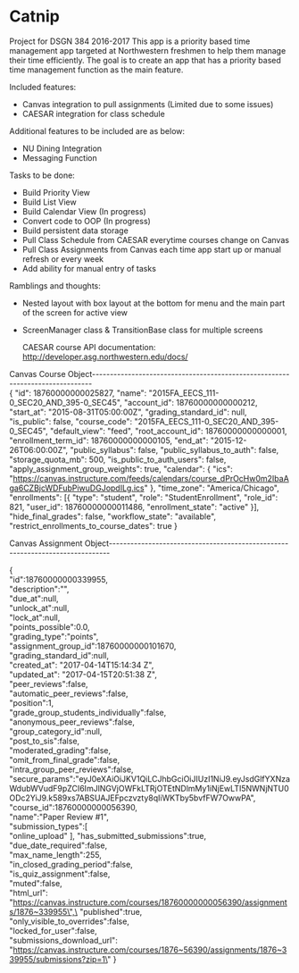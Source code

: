 # Catnip
Project for DSGN 384 2016-2017
This app is a priority based time management app targeted at Northwestern freshmen to help them manage their time efficiently.
The goal is to create an app that has a priority based time management function as the main feature.

Included features:
  - Canvas integration to pull assignments (Limited due to some issues)
  - CAESAR integration for class schedule

Additional features to be included are as below:
  - NU Dining Integration
  - Messaging Function

Tasks to be done:
  - Build Priority View
  - Build List View
  - Build Calendar View (In progress)
  - Convert code to OOP (In progress)
  - Build persistent data storage
  - Pull Class Schedule from CAESAR everytime courses change on Canvas
  - Pull Class Assignments from Canvas each time app start up or manual refresh or every week
  - Add ability for manual entry of tasks
  
  
Ramblings and thoughts:
- Nested layout with box layout at the bottom for menu and the main part of the screen for active view
- ScreenManager class & TransitionBase class for multiple screens
  
  
  CAESAR course API documentation: http://developer.asg.northwestern.edu/docs/

Canvas Course Object------------------------------------------------------------------------------    
 {
	"id": 18760000000025827,
	"name": "2015FA_EECS_111-0_SEC20_AND_395-0_SEC45",
	"account_id": 18760000000000212,
	"start_at": "2015-08-31T05:00:00Z",
	"grading_standard_id": null,
	"is_public": false,
	"course_code": "2015FA_EECS_111-0_SEC20_AND_395-0_SEC45",
	"default_view": "feed",
	"root_account_id": 18760000000000001,
	"enrollment_term_id": 18760000000000105,
	"end_at": "2015-12-26T06:00:00Z",
	"public_syllabus": false,
	"public_syllabus_to_auth": false,
	"storage_quota_mb": 500,
	"is_public_to_auth_users": false,
	"apply_assignment_group_weights": true,
	"calendar": {
		"ics": "https://canvas.instructure.com/feeds/calendars/course_dPrOcHw0m2IbaAga6CZBjcWDFubPiwuDGJopdILg.ics"
	},
	"time_zone": "America/Chicago",
	"enrollments": [{
		"type": "student",
		"role": "StudentEnrollment",
		"role_id": 821,
		"user_id": 18760000000011486,
		"enrollment_state": "active"
	}],
	"hide_final_grades": false,
	"workflow_state": "available",
	"restrict_enrollments_to_course_dates": true
}

Canvas Assignment Object------------------------------------------------------------------------------

  {\
  	"id\":18760000000339955,\
  	"description\":\"\",\
  	"due_at\":null,\
  	"unlock_at\":null,\
  	"lock_at\":null,\
  	"points_possible\":0.0,\
  	"grading_type\":\"points\",\
  	"assignment_group_id\":18760000000101670,\
  	"grading_standard_id\":null,\
  	"created_at\":      \"2017-04-14T15:14:34      Z\",\
  	"updated_at\":      \"2017-04-15T20:51:38      Z\",\
  	"peer_reviews\":false,\
  	"automatic_peer_reviews\":false,\
  	"position\":1,\
  	"grade_group_students_individually\":false,\
  	"anonymous_peer_reviews\":false,\
  	"group_category_id\":null,\
  	"post_to_sis\":false,\
  	"moderated_grading\":false,\
  	"omit_from_final_grade\":false,\
  	"intra_group_peer_reviews\":false,\
  	"secure_params\":\"eyJ0eXAiOiJKV1QiLCJhbGciOiJIUzI1NiJ9.eyJsdGlfYXNzaWdubWVudF9pZCI6ImJlNGVjOWFkLTRjOTEtNDlmMy1iNjEwLTI5NWNjNTU0ODc2YiJ9.k589xs7ABSUAJEFpczvzty8qIiWKTby5bvfFW7OwwPA\",\
  	"course_id\":18760000000056390,\
  	"name\":\"Paper Review #1\",\
  	"submission_types\":[  \
  	"online_upload\"
  ], \"has_submitted_submissions\":true,\
  "due_date_required\":false,\
  "max_name_length\":255,\
  "in_closed_grading_period\":false,\
  "is_quiz_assignment\":false,\
  "muted\":false,\
  "html_url\":      \"https://canvas.instructure.com/courses/18760000000056390/assignments/1876~339955\",\
  "published\":true,\
  "only_visible_to_overrides\":false,\
  "locked_for_user\":false,\
  "submissions_download_url\":      \"https://canvas.instructure.com/courses/1876~56390/assignments/1876~339955/submissions?zip=1\"
  }


